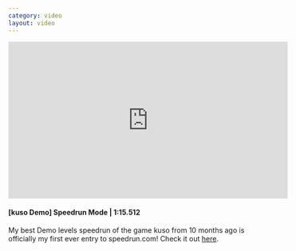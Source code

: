 ```yaml
---
category: video
layout: video
---
```


<iframe width="560" height="315" src="https://www.youtube-nocookie.com/embed/KEH_879wuFU" frameborder="0" allowfullscreen></iframe>

#### [kuso Demo] Speedrun Mode | 1:15.512

<!-- end -->

My best Demo levels speedrun of the game kuso from 10 months ago is officially my first ever entry to speedrun.com! Check it out [here](https://www.speedrun.com/run/z5o8o0ey).
